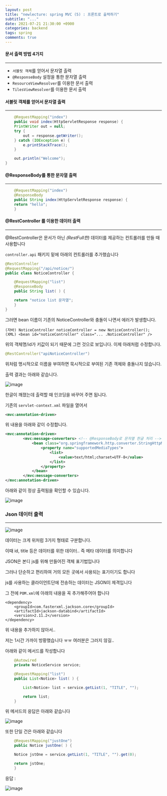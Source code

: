 ```yaml
---
layout: post
title: "newlecture: spring MVC (5) : 프론트로 출력하기"
subtitle: "..."
date: 2021-07-21 21:30:00 +0900
categories: backend
tags: spring
comments: true
---
```


#### 문서 출력 방법 4가지
---

- `서블릿 객체`를 얻어서 문자열 출력
- `@ResponseBody` 설정을 통한 문자열 출력
- `ResourceViewResolver`를 이용한 문서 출력
- `TilesViewResolver`를 이용한 문서 출력

#### 서블릿 객체를 얻어서 문자열 출력
---
```java
    @RequestMapping("index")
    public void index(HttpServletResponse response) {
    PrintWriter out = null;
    try {
        out = response.getWriter();
    } catch (IOException e) {
        e.printStackTrace();
    }

    out.println("Welcome");
}
```

#### @ResponseBody를 통한 문자열 출력
---

```java
    @RequestMapping("index")
    @ResponseBody
    public String index(HttpServletResponse response) {
	return "hello";
    }
```

#### @RestController 를 이용한 데이터 출력

---

@RestController은 문서가 아닌 _(RestFull한)_ 데이터를 제공하는 컨트롤러를 만들 때 사용합니다

`controller.api` 패키지 밑에 아래의 컨트롤러를 추가했습니다

```java
@RestController
@RequestMapping("/api/notice/")
public class NoticeController {

    @RequestMapping("list")
    @ResponseBody
    public String list( ) {

	return "notice list 문자열";
    }
}
```

그러면 bean 이름이 기존의 NoticeController와 충돌이 나면서 에러가 발생합니다.

```
(자바) NoticeController noticeController = new NoticeController();
(XML) <bean id="noticeController" class="... .NoticeController" />
```

위의 객체명/id가 키값이 되기 때문에 그런 것으로 보입니다. 이제 아래처럼 수정합니다.

```java
@RestController("apiNoticeController")
```

위처럼 명시적으로 이름을 부여하면 묵시적으로 부여된 기존 객체와 충돌나지 않습니다.

출력 결과는 아래와 같습니다.

![image](https://user-images.githubusercontent.com/66164361/126494221-7406f000-771f-47e1-9e44-2169ff62b8af.png)

한글이 깨졌는데 출력할 때 인코딩을 바꾸어 주면 됩니다.

기존의 `servlet-context.xml` 파일을 열어서

```xml
<mvc:annotation-driven>
```

위 내용을 아래와 같이 수정합니다.

```xml
<mvc:annotation-driven>
		<mvc:message-converters> <!-- @ResponseBody로 문자열 한글 처리 -->
			<bean class="org.springframework.http.converter.StringHttpMessageConverter">
				<property name="supportedMediaTypes">
					<list>
						<value>text/html;charset=UTF-8</value>
					</list>
				</property>
			</bean>
		</mvc:message-converters>
</mvc:annotation-driven>
```

아래와 같이 정상 출력됨을 확인할 수 있습니다.

![image](https://user-images.githubusercontent.com/66164361/126496649-2ff33bf4-f244-4bbe-84a9-e5159690910b.png)

### Json 데이터 출력
---
![image](https://user-images.githubusercontent.com/66164361/126497529-b9aa6e32-1a32-424e-a0f9-4e76a2332aa8.png)

데이터는 크게 위처럼 3가지 형태로 구분합니다.

이때 id, title 등은 데이터를 위한 데이터.. 즉 메타 데이터를 의미합니다

JSON은 본디 js를 위해 만들어진 객체 표기법입니다

그러나 단순하고 편리하여 거의 모든 곳에서 사용되는 표기이기도 합니다

js를 사용하는 클라이언트단에 전송하는 데이터는 JSON이 제격입니다

그 전에 `POM.xml`에 아래의 내용을 꼭 추가해주어야 합니다

```
<dependency>
	<groupId>com.fasterxml.jackson.core</groupId>
	<artifactId>jackson-databind</artifactId>
	<version>2.11.2</version>
</dependency>
```

위 내용을 추가하지 않아서..

저는 1시간 가까이 방황했습니다 ㅠㅠ 여러분은 그러지 않길..


아래와 같이 메서드를 작성합니다

```java
    @Autowired
    private NoticeService service;

    @RequestMapping("list")
    public List<Notice> list( ) {

        List<Notice> list = service.getList(1, "TITLE", "");

        return list;
    }
```

위 메서드의 응답은 아래와 같습니다

![image](https://user-images.githubusercontent.com/66164361/126505658-4d430c50-b88b-4383-824e-b2c884ded07e.png)

또한 단일 건은 아래와 같습니다

```java
    @RequestMapping("justOne")
    public Notice justOne( ) {

	Notice jstOne = service.getList(1, "TITLE", "").get(0);

	return jstOne;
    }
```
응답 :

![image](https://user-images.githubusercontent.com/66164361/126506490-3ec225b9-25fc-439e-a5f5-d120695ff7cf.png)

